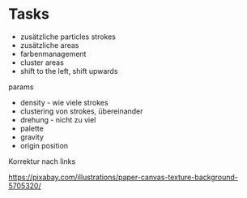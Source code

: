 # Tasks

* zusätzliche particles strokes
* zusätzliche areas
* farbenmanagement
* cluster areas
* shift to the left, shift upwards


params
* density - wie viele strokes
* clustering von strokes, übereinander
* drehung - nicht zu viel
* palette
* gravity
* origin position

Korrektur nach links


https://pixabay.com/illustrations/paper-canvas-texture-background-5705320/ 
